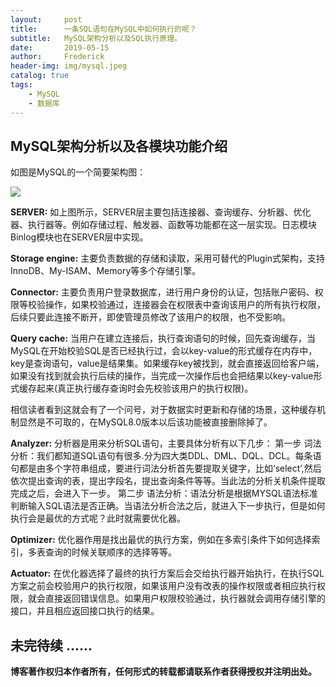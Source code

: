 ```yaml
---
layout:     post
title:      一条SQL语句在MySQL中如何执行的呢？
subtitle:   MySQL架构分析以及SQL执行原理。
date:       2019-05-15
author:     Frederick
header-img: img/mysql.jpeg
catalog: true
tags:
    - MySQL
    - 数据库
---
```

## MySQL架构分析以及各模块功能介绍

如图是MySQL的一个简要架构图：

![](https://github.com/FrederickHou/FrederickHou.github.io/blob/master/img/mysql_framework.png?raw=true)

**SERVER:** 如上图所示，SERVER层主要包括连接器、查询缓存、分析器、优化器、执行器等。例如存储过程、触发器、函数等功能都在这一层实现。日志模块Binlog模块也在SERVER层中实现。

**Storage engine:** 主要负责数据的存储和读取，采用可替代的Plugin式架构，支持InnoDB、My-ISAM、Memory等多个存储引擎。

**Connector:** 主要负责用户登录数据库，进行用户身份的认证，包括账户密码、权限等校验操作，如果校验通过，连接器会在权限表中查询该用户的所有执行权限，后续只要此连接不断开，即使管理员修改了该用户的权限，也不受影响。

**Query cache:** 当用户在建立连接后，执行查询语句的时候，回先查询缓存，当MySQL在开始校验SQL是否已经执行过，会以key-value的形式缓存在内存中，key是查询语句，value是结果集。如果缓存key被找到，就会直接返回给客户端，如果没有找到就会执行后续的操作，当完成一次操作后也会把结果以key-value形式缓存起来(真正执行缓存查询时会先校验该用户的执行权限)。

相信读者看到这就会有了一个问号，对于数据实时更新和存储的场景，这种缓存机制显然是不可取的，在MySQL8.0版本以后该功能被直接删除掉了。

**Analyzer:** 分析器是用来分析SQL语句，主要具体分析有以下几步：
第一步 词法分析：我们都知道SQL语句有很多.分为四大类DDL、DML、DQL、DCL。每条语句都是由多个字符串组成，要进行词法分析首先要提取关键字，比如‘select’,然后依次提出查询的表，提出字段名，提出查询条件等等。当此法的分析关机条件提取完成之后，会进入下一步。
第二步 语法分析：语法分析是根据MYSQL语法标准判断输入SQL语法是否正确。当语法分析合法之后，就进入下一步执行，但是如何执行会是最优的方式呢？此时就需要优化器。

**Optimizer:** 优化器作用是找出最优的执行方案，例如在多索引条件下如何选择索引，多表查询的时候关联顺序的选择等等。

**Actuator:** 在优化器选择了最终的执行方案后会交给执行器开始执行，在执行SQL方案之前会校验用户的执行权限，如果该用户没有改表的操作权限或者相应执行权限，就会直接返回错误信息。如果用户权限校验通过，执行器就会调用存储引擎的接口，并且相应返回接口执行的结果。

## 未完待续 ......

**博客著作权归本作者所有，任何形式的转载都请联系作者获得授权并注明出处。**